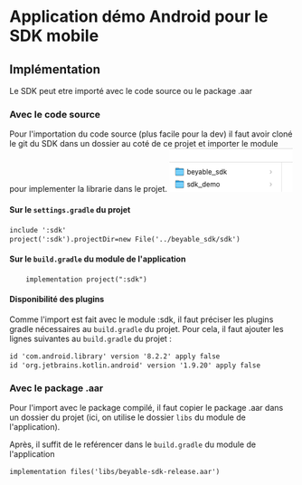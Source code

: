 # Application démo Android pour le SDK mobile

## Implémentation
Le SDK peut etre importé avec le code source ou le package .aar
### Avec le code source
Pour l'importation du code source (plus facile pour la dev) il faut avoir cloné le git du SDK dans un dossier au coté de ce projet et importer le module pour implementer la librarie dans le projet.
<img src="assets/readme_folders.png"/>
#### Sur le `settings.gradle` du projet
```
include ':sdk'
project(':sdk').projectDir=new File('../beyable_sdk/sdk')
```
#### Sur le `build.gradle` du module de l'application
```
    implementation project(":sdk")
```
#### Disponibilité des plugins
Comme l'import est fait avec le module :sdk, il faut préciser les plugins gradle nécessaires au `build.gradle` du projet. Pour cela, il faut ajouter les lignes suivantes au `build.gradle` du projet :

```
id 'com.android.library' version '8.2.2' apply false
id 'org.jetbrains.kotlin.android' version '1.9.20' apply false
```
### Avec le package .aar
Pour l'import avec le package compilé, il faut copier le package .aar dans un dossier du projet (ici, on utilise le dossier `libs` du module de l'application).

Après, il suffit de le reférencer dans le `build.gradle` du module de l'application
```
implementation files('libs/beyable-sdk-release.aar')
```
